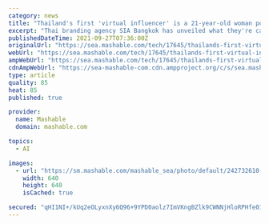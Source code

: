 ```yaml
---
category: news
title: "Thailand's first 'virtual influencer' is a 21-year-old woman powered by AI"
excerpt: "Thai branding agency SIA Bangkok has unveiled what they're calling \"the first metaverse human in Thailand\", and you can't deny just how life-like this 'influencer' looks: Claiming to be the \"first virtual influencer agency in Thailand\","
publishedDateTime: 2021-09-27T07:36:00Z
originalUrl: "https://sea.mashable.com/tech/17645/thailands-first-virtual-influencer-is-a-21-year-old-woman-powered-by-ai"
webUrl: "https://sea.mashable.com/tech/17645/thailands-first-virtual-influencer-is-a-21-year-old-woman-powered-by-ai"
ampWebUrl: "https://sea.mashable.com/tech/17645/thailands-first-virtual-influencer-is-a-21-year-old-woman-powered-by-ai?amp=1"
cdnAmpWebUrl: "https://sea-mashable-com.cdn.ampproject.org/c/s/sea.mashable.com/tech/17645/thailands-first-virtual-influencer-is-a-21-year-old-woman-powered-by-ai?amp=1"
type: article
quality: 85
heat: 85
published: true

provider:
  name: Mashable
  domain: mashable.com

topics:
  - AI

images:
  - url: "https://sm.mashable.com/mashable_sea/photo/default/242732610-160115486285591-2517441530481681470-n_xy1e.jpg"
    width: 640
    height: 640
    isCached: true

secured: "qHI1NI+/kUq2eOLyxnXy6Q96+9YPD0aolz7ImVKngBZlk9CWNNjHloRPHfe01OJx+sLwsnJQ/S1hFdx/vuhXeoSJt1BRpBxyMtf9gL8KgAqJpN3Bo3w5eGQ1ErUo0ibC2wyY6zkiQwbjc0f3vhxD7cdTIjSujr3uu7Y0OWSwpaJpcnOUardn1qUV2fXn0CFrLE/AK4f9wqyd8EKuqM3gffZ6Bvl2ryzbR9KUU9KBx06inJcMzpxlV76I6UdT1r989eRkdzqAtt7I0IG+Ov24t7wMGUGU26S6M+SDyOHZ+mN5hYcVVlxITDMy4qfRTCFyDPC89/R5NKGpI+c0KLhl9FeSse3pegu+5JxhqGbaEhA=;ShWDmSKlgqly95WC1YwE+g=="
---
```


